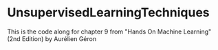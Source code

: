 # UnsupervisedLearningTechniques
This is the code along for chapter 9 from "Hands On Machine Learning" (2nd Edition) by Aurélien Géron
